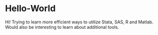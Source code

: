 # Hello-World
Hi! 
Trying to learn more efficient ways to utilize Stata, SAS, R and Matlab. Would also be interesting to learn about additional tools. 
